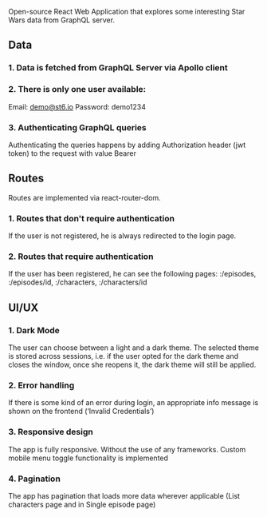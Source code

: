 Open-source React Web Application that explores some interesting Star Wars data from GraphQL server.

## Data

### 1. Data is fetched from GraphQL Server via Apollo client

### 2. There is only one user available:
Email: demo@st6.io Password: demo1234

### 3. Authenticating GraphQL queries

Authenticating the queries happens by adding Authorization header (jwt token) to the request with value Bearer <token>

## Routes

Routes are implemented via react-router-dom.

### 1. Routes that don't require authentication

If the user is not registered, he is always redirected to the login page.

### 2. Routes that require authentication
If the user has been registered, he can see the following pages:
:/episodes, :/episodes/id, :/characters, :/characters/id

## UI/UX

### 1. Dark Mode
The user can choose between a light and a dark theme.
The selected theme is stored across sessions, i.e. if the user opted for
the dark theme and closes the window, once she reopens it, the dark theme
will still be applied.
### 2. Error handling
If there is some kind of an error during login, an appropriate info message is shown on the frontend (‘Invalid Credentials’)
### 3. Responsive design
The app is fully responsive. Without the use of any frameworks. Custom mobile menu toggle functionality is implemented
### 4. Pagination 
The app has pagination that loads more data wherever applicable (List characters page and in Single episode page)
